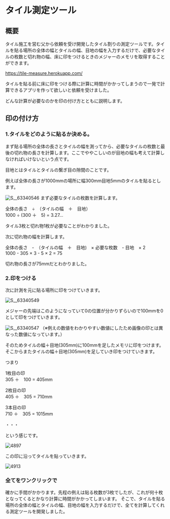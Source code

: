 # タイル測定ツール
## 概要
タイル施工を営む父から依頼を受け開発したタイル割りの測定ツールです。タイルを貼る場所の全体の幅とタイルの幅、目地の幅を入力するだけで、必要なタイルの枚数と切れ物の幅、床に印をつけるときのメジャーのメモリを取得することができます。

https://tile-measure.herokuapp.com/

タイルを貼る前に床に印をつける際に計算に時間がかかってしまうので一発で計算できるアプリを作って欲しいと依頼を受けました。

どんな計算が必要なのかを印の付け方とともに説明します。

## 印の付け方

### 1.タイルをどのように貼るか決める。

まず貼る場所の全体の長さとタイルの幅を測ってから、必要なタイルの枚数と最後の切れ物の長さを計算します。ここでややこしいのが目地の幅も考えて計算しなければいけないという点です。

目地とはタイルとタイルの繋ぎ目の隙間のことです。

例えば全体の長さが1000mmの場所に幅300mm目地5mmのタイルを貼るとします。

![S__63340546](https://user-images.githubusercontent.com/64354869/162578510-656441aa-304c-4925-96df-db2617b2e6bb.jpg)
まず必要なタイルの枚数を計算します。

全体の長さ　÷　（タイルの幅　＋　目地）<br>
1000 ÷ (300 ＋　5) = 3.27...

タイル3枚と切れ物1枚が必要なことがわかりました。

次に切れ物の幅を計算します。

全体の長さ　-　（タイルの幅　＋　目地)　× 必要な枚数　- 目地　× 2<br>
1000 - 305 × 3 - 5 × 2 = 75

切れ物の長さが75mmだとわかりました。


### 2.印をつける

次に計測を元に貼る場所に印をつけていきます。

![S__63340549](https://user-images.githubusercontent.com/64354869/162579274-9cfab350-c11b-4c45-93ba-84dffaa02f0a.jpg)

メジャーの先端はこのようになっていて0の位置が分かりずらいので100mmを0として印をつけていきます。

![S__63340547](https://user-images.githubusercontent.com/64354869/162579148-de22fe92-dc41-4fea-9bcd-b11140a9d5d5.jpg)
（※例えの数値をわかりやすい数値にしたため画像の印とは異なった数値になっています。）

そのためタイルの幅＋目地(305mm)に100mmを足したメモリに印をつけます。そこからまたタイルの幅＋目地(305mm)を足していき印をつけていきます。

つまり


1枚目の印<br>
305 ＋　100 = 405mm

2枚目の印<br>
405 ＋　305 = 710mm

3本目の印<br>
710 ＋　305 = 1015mm

・・・

という感じです。

![4897](https://user-images.githubusercontent.com/64354869/162576778-915e1a1b-ce79-4bdd-93a1-5fda008bdf3a.jpg)

この印に沿ってタイルを貼っていきます。

![4913](https://user-images.githubusercontent.com/64354869/162576780-7f0c9054-b0c1-442a-b3d0-6326b12ca276.jpg)


### 全てをワンクリックで

確かに手間がかかります。先程の例えは貼る枚数が3枚でしたが、これが何十枚となってくるとかなり計算に時間がかかってしまいます。
そこで、タイルを貼る場所の全体の幅とタイルの幅、目地の幅を入力するだけで、全てを計算してくれる測定ツールを開発しました。











